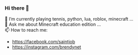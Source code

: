 ### Hi there 👋

<!--
**brendy/brendy** is a ✨ _special_ ✨ repository because its `README.md` (this file) appears on your GitHub profile.

Here are some ideas to get you started:

- 🔭 I’m currently working on ...
- 👯 I’m looking to collaborate on ...
- 🤔 I’m looking for help with ...
- 😄 Pronouns: ...
- ⚡ Fun fact: ...
-->

🌱  I’m currently playing tennis, python, lua, roblox, minecraft ...
<br/>
💬  Ask me about Minecraft education edition ...
<br/>
📫  How to reach me:
  - https://facebook.com/saintjob
  - https://instagram.com/brendynet
<br/>


